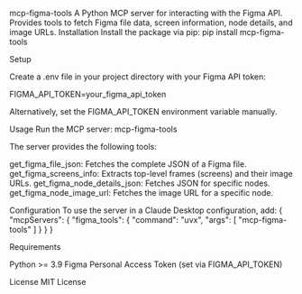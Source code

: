 mcp-figma-tools
A Python MCP server for interacting with the Figma API. Provides tools to fetch Figma file data, screen information, node details, and image URLs.
Installation
Install the package via pip:
pip install mcp-figma-tools

Setup

Create a .env file in your project directory with your Figma API token:

FIGMA_API_TOKEN=your_figma_api_token


Alternatively, set the FIGMA_API_TOKEN environment variable manually.

Usage
Run the MCP server:
mcp-figma-tools

The server provides the following tools:

get_figma_file_json: Fetches the complete JSON of a Figma file.
get_figma_screens_info: Extracts top-level frames (screens) and their image URLs.
get_figma_node_details_json: Fetches JSON for specific nodes.
get_figma_node_image_url: Fetches the image URL for a specific node.

Configuration
To use the server in a Claude Desktop configuration, add:
{
  "mcpServers": {
    "figma_tools": {
      "command": "uvx",
      "args": [
        "mcp-figma-tools"
      ]
    }
  }
}

Requirements

Python >= 3.9
Figma Personal Access Token (set via FIGMA_API_TOKEN)

License
MIT License
